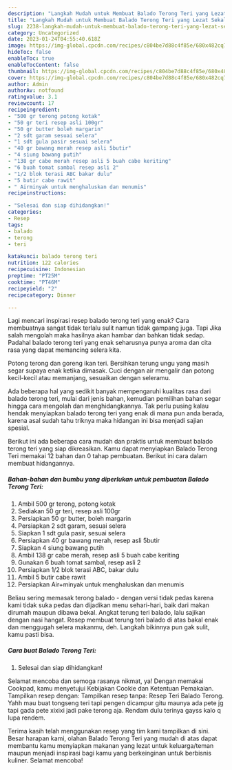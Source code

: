 ```yaml
---
description: "Langkah Mudah untuk Membuat Balado Terong Teri yang Lezat Sekali"
title: "Langkah Mudah untuk Membuat Balado Terong Teri yang Lezat Sekali"
slug: 2238-langkah-mudah-untuk-membuat-balado-terong-teri-yang-lezat-sekali
category: Uncategorized
date: 2023-01-24T04:55:40.618Z
image: https://img-global.cpcdn.com/recipes/c804be7d88c4f85e/680x482cq70/balado-terong-teri-foto-resep-utama.jpg
hideToc: false
enableToc: true
enableTocContent: false
thumbnail: https://img-global.cpcdn.com/recipes/c804be7d88c4f85e/680x482cq70/balado-terong-teri-foto-resep-utama.jpg
cover: https://img-global.cpcdn.com/recipes/c804be7d88c4f85e/680x482cq70/balado-terong-teri-foto-resep-utama.jpg
author: Admin
authorAv: notfound
ratingvalue: 3.1
reviewcount: 17
recipeingredient:
- "500 gr terong potong kotak"
- "50 gr teri resep asli 100gr"
- "50 gr butter boleh margarin"
- "2 sdt garam sesuai selera"
- "1 sdt gula pasir sesuai selera"
- "40 gr bawang merah resep asli 5butir"
- "4 siung bawang putih"
- "138 gr cabe merah resep asli 5 buah cabe keriting"
- "6 buah tomat sambal resep asli 2"
- "1/2 blok terasi ABC bakar dulu"
- "5 butir cabe rawit"
- " Airminyak untuk menghaluskan dan menumis"
recipeinstructions:

- "Selesai dan siap dihidangkan!"
categories:
- Resep
tags:
- balado
- terong
- teri

katakunci: balado terong teri 
nutrition: 122 calories
recipecuisine: Indonesian
preptime: "PT25M"
cooktime: "PT46M"
recipeyield: "2"
recipecategory: Dinner

---
```



Lagi mencari inspirasi resep balado terong teri yang enak? Cara membuatnya sangat tidak terlalu sulit namun tidak gampang juga. Tapi Jika salah mengolah maka hasilnya akan hambar dan bahkan tidak sedap. Padahal balado terong teri yang enak seharusnya punya aroma dan cita rasa yang dapat memancing selera kita.


Potong terong dan goreng ikan teri. Bersihkan terung ungu yang masih segar supaya enak ketika dimasak. Cuci dengan air mengalir dan potong kecil-kecil atau memanjang, sesuaikan dengan seleramu.

Ada beberapa hal yang sedikit banyak mempengaruhi kualitas rasa dari balado terong teri, mulai dari jenis bahan, kemudian pemilihan bahan segar hingga cara mengolah dan menghidangkannya. Tak perlu pusing kalau hendak menyiapkan balado terong teri yang enak di mana pun anda berada, karena asal sudah tahu triknya maka hidangan ini bisa menjadi sajian spesial.


Berikut ini ada beberapa cara mudah dan praktis untuk membuat balado terong teri yang siap dikreasikan. Kamu dapat menyiapkan Balado Terong Teri memakai 12 bahan dan 0 tahap pembuatan. Berikut ini cara dalam membuat hidangannya.

<!--inarticleads1-->

##### Bahan-bahan dan bumbu yang diperlukan untuk pembuatan Balado Terong Teri:

1. Ambil 500 gr terong, potong kotak
1. Sediakan 50 gr teri, resep asli 100gr
1. Persiapkan 50 gr butter, boleh margarin
1. Persiapkan 2 sdt garam, sesuai selera
1. Siapkan 1 sdt gula pasir, sesuai selera
1. Persiapkan 40 gr bawang merah, resep asli 5butir
1. Siapkan 4 siung bawang putih
1. Ambil 138 gr cabe merah, resep asli 5 buah cabe keriting
1. Gunakan 6 buah tomat sambal, resep asli 2
1. Persiapkan 1/2 blok terasi ABC, bakar dulu
1. Ambil 5 butir cabe rawit
1. Persiapkan  Air+minyak untuk menghaluskan dan menumis


Beliau sering memasak terong balado - dengan versi tidak pedas karena kami tidak suka pedas dan dijadikan menu sehari-hari, baik dari makan dirumah maupun dibawa bekal. Angkat terung teri balado, lalu sajikan dengan nasi hangat. Resep membuat terung teri balado di atas bakal enak dan menggugah selera makanmu, deh. Langkah bikinnya pun gak sulit, kamu pasti bisa. 

<!--inarticleads2-->

##### Cara buat Balado Terong Teri:


1. Selesai dan siap dihidangkan!

Selamat mencoba dan semoga rasanya nikmat, ya! Dengan memakai Cookpad, kamu menyetujui Kebijakan Cookie dan Ketentuan Pemakaian. Tampilkan resep dengan: Tampilkan resep tanpa: Resep Teri Balado Terong. Yahh mau buat tongseng teri tapi pengen dicampur gitu maunya ada pete jg tapi gada pete xixixi jadi pake terong aja. Rendam dulu terinya gayss kalo q lupa rendem. 

Terima kasih telah menggunakan resep yang tim kami tampilkan di sini. Besar harapan kami, olahan Balado Terong Teri yang mudah di atas dapat membantu kamu menyiapkan makanan yang lezat untuk keluarga/teman maupun menjadi inspirasi bagi kamu yang berkeinginan untuk berbisnis kuliner. Selamat mencoba!
